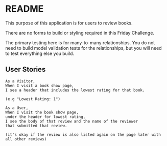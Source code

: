 # README

This purpose of this application is for users to review books.

There are no forms to build or styling required in this Friday Challenge.

The primary testing here is for many-to-many relationships. You do not need to
build model validation tests for the relationships, but you will need to test
everything else you build.


## User Stories
<!--
```
As a Visitor,
When I visit a book index page,
I see all book titles in the database,
And each book title is a link to that book's show page.
``` -->
<!--
```
As a Visitor,
When I visit a book show page,
I see the book title and a list of reviews for that book.
The review shown should include the text of the review, and user who wrote the review.
``` -->
<!--
```
As a Visitor,
When I visit a book show page,
I also see a rating that each user gave the book as part of their review.

(rating will be a number between 1 and 5)
``` -->
<!--
```
As a Visitor,
When I visit a book show page,
I see the average rating for that book.

(e.g "Average Rating: 3.5")
``` -->
<!--
```
As a Visitor,
When I visit a book show page,
I see a heading that includes the highest rating for that book.

(e.g "Highest Rating: 4").
``` -->
<!--
```
As a Visitor,
When I visit a book show page,
under the heading for highest rating,
I see the review text, and the name of the reviewer
that submitted that review.

(it's okay if the review is also listed again on the page later with all other reviews)
``` -->

```
As a Visitor,
When I visit a book show page,
I see a header that includes the lowest rating for that book.

(e.g "Lowest Rating: 1")
```

```
As a User,
When I visit the book show page,
under the header for lowest rating,
I see the body of that review and the name of the reviewer
that submitted that review.

(it's okay if the review is also listed again on the page later with all other reviews)
```
